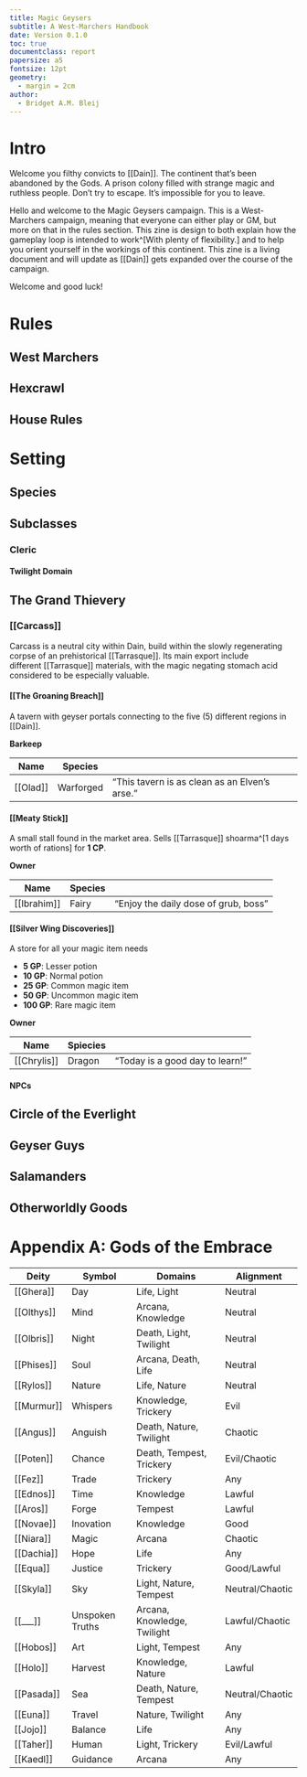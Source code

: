 ```yaml
---
title: Magic Geysers
subtitle: A West-Marchers Handbook
date: Version 0.1.0
toc: true
documentclass: report
papersize: a5
fontsize: 12pt
geometry:
  - margin = 2cm
author:
  - Bridget A.M. Bleij
---
```


# Intro

Welcome you filthy convicts to [[Dain]]. The continent that’s been abandoned by the Gods. A prison colony filled with strange magic and ruthless people. Don’t try to escape. It’s impossible for you to leave.

Hello and welcome to the Magic Geysers campaign. This is a West-Marchers campaign, meaning that everyone can either play or GM, but more on that in the rules section. This zine is design to both explain how the gameplay loop is intended to work^[With plenty of flexibility.] and to help you orient yourself in the workings of this continent. This zine is a living document and will update as [[Dain]] gets expanded over the course of the campaign.

Welcome and good luck!

# Rules

## West Marchers

## Hexcrawl

## House Rules

# Setting

## Species

## Subclasses

### Cleric

#### Twilight Domain

## The Grand Thievery

### [[Carcass]]

Carcass is a neutral city within Dain, build within the slowly regenerating corpse of an prehistorical [[Tarrasque]]. Its main export include different [[Tarrasque]] materials, with the magic negating stomach acid considered to be especially valuable.

#### [[The Groaning Breach]]

A tavern with geyser portals connecting to the five (5) different regions in [[Dain]]. 

**Barkeep**

| Name     | Species   |                                               |
| -------- | --------- | --------------------------------------------- |
| [[Olad]] | Warforged | “This tavern is as clean as an Elven’s arse.” |

#### [[Meaty Stick]]

A small stall found in the market area. Sells [[Tarrasque]] shoarma^[1 days worth of rations] for **1 CP**.

**Owner**

| Name        | Species |                                      |
| ----------- | ------- | ------------------------------------ |
| [[Ibrahim]] | Fairy   | “Enjoy the daily dose of grub, boss” |

#### [[Silver Wing Discoveries]]

A store for all your magic item needs

- **5 GP**: Lesser potion
- **10 GP**: Normal potion
- **25 GP**: Common magic item
- **50 GP**: Uncommon magic item
- **100 GP**: Rare magic item

**Owner**

| Name        | Spiecies |                                 |
| ----------- | -------- | ------------------------------- |
| [[Chrylis]] | Dragon   | “Today is a good day to learn!” |

#### NPCs

## Circle of the Everlight

## Geyser Guys

## Salamanders

## Otherworldly Goods

# Appendix A: Gods of the Embrace


| Deity      | Symbol          | Domains                     | Alignment       |
| ---------- | --------------- | --------------------------- | --------------- |
| [[Ghera]]  | Day             | Life, Light                 | Neutral         |
| [[Olthys]] | Mind            | Arcana, Knowledge           | Neutral         |
| [[Olbris]] | Night           | Death, Light, Twilight      | Neutral         |
| [[Phises]] | Soul            | Arcana, Death, Life         | Neutral         |
| [[Rylos]]  | Nature          | Life, Nature                | Neutral         |
| [[Murmur]] | Whispers        | Knowledge, Trickery         | Evil            |
| [[Angus]]  | Anguish         | Death, Nature, Twilight     | Chaotic         |
| [[Poten]]  | Chance          | Death, Tempest, Trickery    | Evil/Chaotic    |
| [[Fez]]    | Trade           | Trickery                    | Any             |
| [[Ednos]]  | Time            | Knowledge                   | Lawful          |
| [[Aros]]   | Forge           | Tempest                     | Lawful          |
| [[Novae]]  | Inovation       | Knowledge                   | Good            |
| [[Niara]]  | Magic           | Arcana                      | Chaotic         |
| [[Dachia]] | Hope            | Life                        | Any             |
| [[Equa]]   | Justice         | Trickery                    | Good/Lawful     |
| [[Skyla]]  | Sky             | Light, Nature, Tempest      | Neutral/Chaotic |
| [[___]]    | Unspoken Truths | Arcana, Knowledge, Twilight | Lawful/Chaotic  |
| [[Hobos]]  | Art             | Light, Tempest              | Any             |
| [[Holo]]   | Harvest         | Knowledge, Nature           | Lawful          |
| [[Pasada]] | Sea             | Death, Nature, Tempest      | Neutral/Chaotic |
| [[Euna]]   | Travel          | Nature, Twilight            | Any             |
| [[Jojo]]   | Balance         | Life                        | Any             |
| [[Taher]]  | Human           | Light, Trickery             | Evil/Lawful     |
| [[Kaedl]]  | Guidance        | Arcana                      | Any             |
